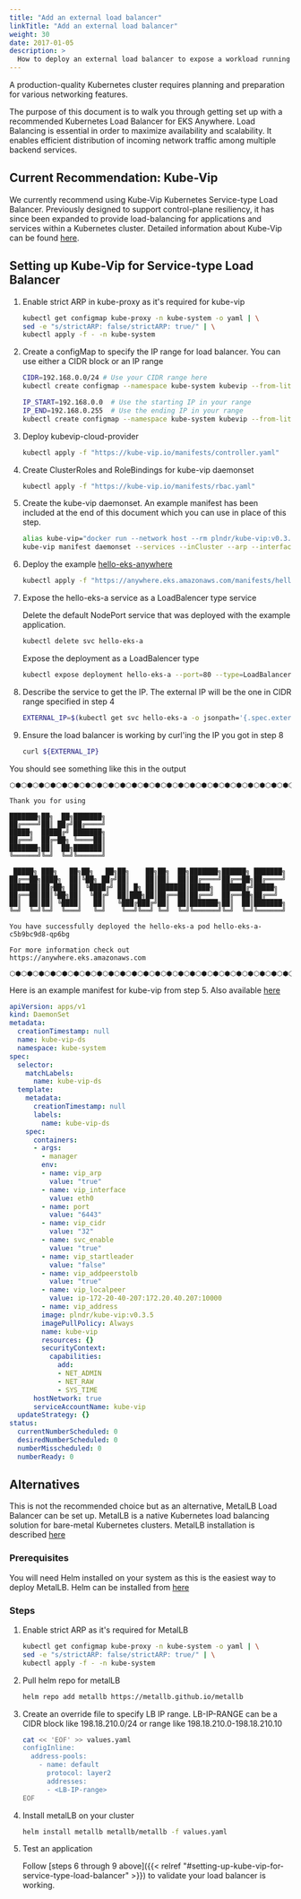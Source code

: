 ```yaml
---
title: "Add an external load balancer"
linkTitle: "Add an external load balancer"
weight: 30
date: 2017-01-05
description: >
  How to deploy an external load balancer to expose a workload running in EKS Anywhere
---
```


<!-- overview -->

A production-quality Kubernetes cluster requires planning and preparation for various networking features.

<!-- body -->


The purpose of this document is to walk you through getting set up with a recommended Kubernetes Load Balancer for EKS Anywhere.
Load Balancing is essential in order to maximize availability and scalability. It enables efficient distribution of incoming network traffic among multiple backend services.


## Current Recommendation: Kube-Vip

We currently recommend using Kube-Vip Kubernetes Service-type Load Balancer. Previously designed to support control-plane resiliency, it has since been expanded to provide load-balancing for applications and services within a Kubernetes cluster. Detailed information about Kube-Vip can be found [here](https://kube-vip.io/).

## Setting up Kube-Vip for Service-type Load Balancer

1. Enable strict ARP in kube-proxy as it's required for kube-vip
    ```bash
    kubectl get configmap kube-proxy -n kube-system -o yaml | \
    sed -e "s/strictARP: false/strictARP: true/" | \
    kubectl apply -f - -n kube-system
    ```

2. Create a configMap to specify the IP range for load balancer. You can use either a CIDR block or an IP range

    ```bash
    CIDR=192.168.0.0/24 # Use your CIDR range here
    kubectl create configmap --namespace kube-system kubevip --from-literal cidr-global=${CIDR}
    ```
    ```bash
    IP_START=192.168.0.0  # Use the starting IP in your range
    IP_END=192.168.0.255  # Use the ending IP in your range
    kubectl create configmap --namespace kube-system kubevip --from-literal range-global=${IP_START}-${IP_END}
    ```

3. Deploy kubevip-cloud-provider 

    ```bash
    kubectl apply -f "https://kube-vip.io/manifests/controller.yaml"
    ```

4. Create ClusterRoles and RoleBindings for kube-vip daemonset

    ```bash
    kubectl apply -f "https://kube-vip.io/manifests/rbac.yaml"
    ```

5. Create the kube-vip daemonset. An example manifest has been included at the end of this document which you can use in place of this step.

    ```bash
    alias kube-vip="docker run --network host --rm plndr/kube-vip:v0.3.5"
    kube-vip manifest daemonset --services --inCluster --arp --interface eth0 | kubectl apply -f -
    ```   
 
6. Deploy the example [hello-eks-anywhere](https://gallery.ecr.aws/aws-containers/hello-eks-anywhere) 

    ```bash
    kubectl apply -f "https://anywhere.eks.amazonaws.com/manifests/hello-eks-a.yaml"
    ```

7. Expose the hello-eks-a service as a LoadBalencer type service

    Delete the default NodePort service that was deployed with the example application.

    ```bash
    kubectl delete svc hello-eks-a
    ```

    Expose the deployment as a LoadBalencer type
    ```bash
    kubectl expose deployment hello-eks-a --port=80 --type=LoadBalancer --name=hello-eks-a
    ```

8. Describe the service to get the IP. The external IP will be the one in CIDR range specified in step 4

    ```bash
    EXTERNAL_IP=$(kubectl get svc hello-eks-a -o jsonpath='{.spec.externalIP}')
    ```

9. Ensure the load balancer is working by curl'ing the IP you got in step 8

    ```bash
    curl ${EXTERNAL_IP}
    ```   
 
You should see something like this in the output

```
⬡⬢⬡⬢⬡⬢⬡⬢⬡⬢⬡⬢⬡⬢⬡⬢⬡⬢⬡⬢⬡⬢⬡⬢⬡⬢⬡⬢⬡⬢⬡⬢⬡⬢⬡⬢⬡⬢⬡⬢⬡⬢⬡⬢⬡⬢⬡⬢⬡⬢⬡⬢⬡⬢⬡⬢⬡⬢⬡⬢⬡⬢⬡⬢

Thank you for using

███████╗██╗  ██╗███████╗
██╔════╝██║ ██╔╝██╔════╝
█████╗  █████╔╝ ███████╗
██╔══╝  ██╔═██╗ ╚════██║
███████╗██║  ██╗███████║
╚══════╝╚═╝  ╚═╝╚══════╝

 █████╗ ███╗   ██╗██╗   ██╗██╗    ██╗██╗  ██╗███████╗██████╗ ███████╗
██╔══██╗████╗  ██║╚██╗ ██╔╝██║    ██║██║  ██║██╔════╝██╔══██╗██╔════╝
███████║██╔██╗ ██║ ╚████╔╝ ██║ █╗ ██║███████║█████╗  ██████╔╝█████╗  
██╔══██║██║╚██╗██║  ╚██╔╝  ██║███╗██║██╔══██║██╔══╝  ██╔══██╗██╔══╝  
██║  ██║██║ ╚████║   ██║   ╚███╔███╔╝██║  ██║███████╗██║  ██║███████╗
╚═╝  ╚═╝╚═╝  ╚═══╝   ╚═╝    ╚══╝╚══╝ ╚═╝  ╚═╝╚══════╝╚═╝  ╚═╝╚══════╝

You have successfully deployed the hello-eks-a pod hello-eks-a-c5b9bc9d8-qp6bg

For more information check out
https://anywhere.eks.amazonaws.com

⬡⬢⬡⬢⬡⬢⬡⬢⬡⬢⬡⬢⬡⬢⬡⬢⬡⬢⬡⬢⬡⬢⬡⬢⬡⬢⬡⬢⬡⬢⬡⬢⬡⬢⬡⬢⬡⬢⬡⬢⬡⬢⬡⬢⬡⬢⬡⬢⬡⬢⬡⬢⬡⬢⬡⬢⬡⬢⬡⬢⬡⬢⬡⬢

```

Here is an example manifest for kube-vip from step 5.
Also available [here](https://raw.githubusercontent.com/kube-vip/kube-vip/f0f0ec3bc953d4b42c78f1b35ba944804a9e31aa/example/deploy/0.3.5.yaml)

```yaml
apiVersion: apps/v1
kind: DaemonSet
metadata:
  creationTimestamp: null
  name: kube-vip-ds
  namespace: kube-system
spec:
  selector:
    matchLabels:
      name: kube-vip-ds
  template:
    metadata:
      creationTimestamp: null
      labels:
        name: kube-vip-ds
    spec:
      containers:
      - args:
        - manager
        env:
        - name: vip_arp
          value: "true"
        - name: vip_interface
          value: eth0
        - name: port
          value: "6443"
        - name: vip_cidr
          value: "32"
        - name: svc_enable
          value: "true"
        - name: vip_startleader
          value: "false"
        - name: vip_addpeerstolb
          value: "true"
        - name: vip_localpeer
          value: ip-172-20-40-207:172.20.40.207:10000
        - name: vip_address
        image: plndr/kube-vip:v0.3.5
        imagePullPolicy: Always
        name: kube-vip
        resources: {}
        securityContext:
          capabilities:
            add:
            - NET_ADMIN
            - NET_RAW
            - SYS_TIME
      hostNetwork: true
      serviceAccountName: kube-vip
  updateStrategy: {}
status:
  currentNumberScheduled: 0
  desiredNumberScheduled: 0
  numberMisscheduled: 0
  numberReady: 0
```

## Alternatives

This is not the recommended choice but as an alternative, MetalLB Load Balancer can be set up.
MetalLB is a native Kubernetes load balancing solution for bare-metal Kubernetes clusters.
MetalLB installation is described [here](https://metallb.universe.tf/installation/)

### Prerequisites

You will need Helm installed on your system as this is the easiest way to deploy MetalLB. Helm can be installed from [here](https://helm.sh/docs/intro/install/)

### Steps

1. Enable strict ARP as it's required for MetalLB

    ```bash
    kubectl get configmap kube-proxy -n kube-system -o yaml | \
    sed -e "s/strictARP: false/strictARP: true/" | \
    kubectl apply -f - -n kube-system
    ```

2. Pull helm repo for metalLB

    ```bash
    helm repo add metallb https://metallb.github.io/metallb
    ```

3. Create an override file to specify LB IP range. LB-IP-RANGE can be a CIDR block like 198.18.210.0/24 or range like 198.18.210.0-198.18.210.10

    ```bash
    cat << 'EOF' >> values.yaml
    configInline:
      address-pools:
        - name: default
          protocol: layer2
          addresses:
          - <LB-IP-range>
    EOF
    ```

4. Install metalLB on your cluster

    ```bash
    helm install metallb metallb/metallb -f values.yaml
    ```

5. Test an application

    Follow [steps 6 through 9 above]({{< relref "#setting-up-kube-vip-for-service-type-load-balancer" >}}) to validate your load balancer is working.